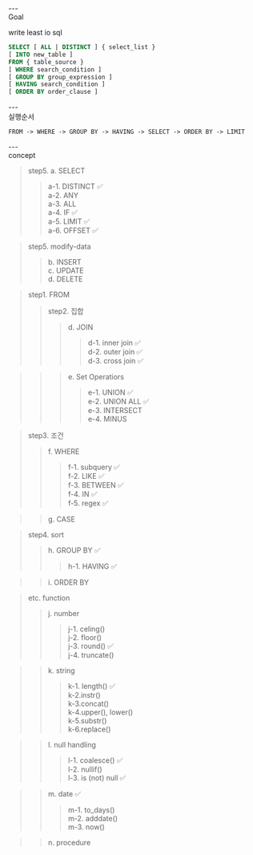 ---\
Goal


write least io sql


```sql
SELECT [ ALL | DISTINCT ] { select_list }
[ INTO new_table ]
FROM { table_source }
[ WHERE search_condition ]
[ GROUP BY group_expression ]
[ HAVING search_condition ]
[ ORDER BY order_clause ]
```


---\
실행순서 

```
FROM -> WHERE -> GROUP BY -> HAVING -> SELECT -> ORDER BY -> LIMIT
```


---\
concept


>step5. a. SELECT
>>a-1. DISTINCT :white_check_mark:\
>>a-2. ANY\
>>a-3. ALL\
>>a-4. IF :white_check_mark:\
>>a-5. LIMIT :white_check_mark:\
>>a-6. OFFSET :white_check_mark:

>step5. modify-data
>>b. INSERT\
>>c. UPDATE\
>>d. DELETE

>step1. FROM
>>step2. 집합
>>>d. JOIN
>>>>d-1. inner join :white_check_mark:\
>>>>d-2. outer join :white_check_mark:\
>>>>d-3. cross join :white_check_mark:

>>>e. Set Operatiors
>>>>e-1. UNION :white_check_mark:\
>>>>e-2. UNION ALL :white_check_mark:\
>>>>e-3. INTERSECT\
>>>>e-4. MINUS

>step3. 조건
>>f. WHERE
>>>f-1. subquery :white_check_mark:\
>>>f-2. LIKE :white_check_mark:\
>>>f-3. BETWEEN :white_check_mark:\
>>>f-4. IN :white_check_mark:\
>>>f-5. regex :white_check_mark:

>>g. CASE

>step4. sort
>>h. GROUP BY :white_check_mark:
>>>h-1. HAVING :white_check_mark:

>>i. ORDER BY

>etc. function
>>j. number
>>>j-1. celing()\
>>>j-2. floor()\
>>>j-3. round() :white_check_mark:\
>>>j-4. truncate()

>>k. string
>>>k-1. length() :white_check_mark:\
>>>k-2.instr()\
>>>k-3.concat()\
>>>k-4.upper(), lower()\
>>>k-5.substr()\
>>>k-6.replace()

>>l. null handling
>>>l-1. coalesce() :white_check_mark:\
>>>l-2. nullif()\
>>>l-3. is (not) null :white_check_mark:

>>m. date :white_check_mark:
>>>m-1. to_days()\
>>>m-2. adddate()\
>>>m-3. now()

>>n. procedure
